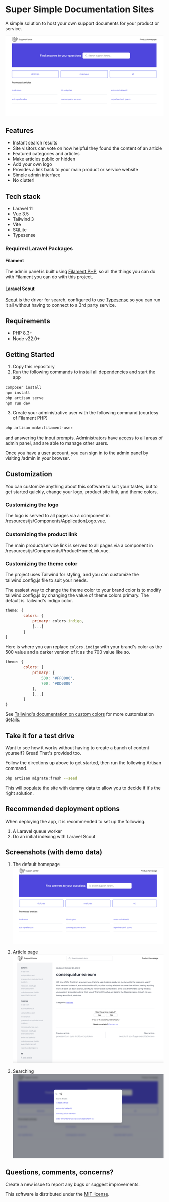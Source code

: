 # Super Simple Documentation Sites

A simple solution to host your own support documents for your product or service.

![Example home page](images/homepage.png)

## Features

* Instant search results
* Site visitors can vote on how helpful they found the content of an article
* Featured categories and articles
* Make articles public or hidden
* Add your own logo
* Provides a link back to your main product or service website
* Simple admin interface
* No clutter!

## Tech stack

* Laravel 11
* Vue 3.5
* Tailwind 3
* Vite
* SQLite
* Typesense

### Required Laravel Packages

#### Filament

The admin panel is built using [Filament PHP](https://filamentphp.com), so all the things you can do with Filament you can do with this project.

#### Laravel Scout

[Scout](https://laravel.com/docs/11.x/scout) is the driver for search, configured to use [Typesense](https://typesense.org) so you can run it all without having to connect to a 3rd party service.

## Requirements

* PHP 8.3+
* Node v22.0+

## Getting Started

1. Copy this repository
1. Run the following commands to install all dependencies and start the app

```Bash
composer install
npm install
php artisan serve
npm run dev
```

3. Create your administrative user with the following command (courtesy of Filament PHP)

```Bash
php artisan make:filament-user
```
and answering the input prompts. Administrators have access to all areas of admin panel, and are able to manage other users.

Once you have a user account, you can sign in to the admin panel by visiting /admin in your browser.

## Customization

You can customize anything about this software to suit your tastes, but to get started quickly, change your logo, product site link, and theme colors. 

### Customizing the logo

The logo is served to all pages via a component in /resources/js/Components/ApplicationLogo.vue.

### Customizing the product link

The main product/service link is served to all pages via a component in /resources/js/Components/ProductHomeLink.vue.

### Customizing the theme color

The project uses Tailwind for styling, and you can customize the tailwind.config.js file to suit your needs.

The easiest way to change the theme color to your brand color is to modify tailwind.config.js by changing the value of theme.colors.primary. The default is Tailwind's indigo color.

```JavaScript
theme: {
        colors: {
            primary: colors.indigo,
            [...]
        }
}
```

Here is where you can replace `colors.indigo` with your brand's color as the 500 value and a darker version of it as the 700 value like so.

```JavaScript
theme: {
        colors: {
            primary: {
                500: '#FF0000',
                700: '#DD0000'
            },
            [...]
        }
}
```

See [Tailwind's documentation on custom colors](https://tailwindcss.com/docs/customizing-colors#using-custom-colors) for more customization details.

## Take it for a test drive

Want to see how it works without having to create a bunch of content yourself? Great! That's provided too.

Follow the directions up above to get started, then run the following Artisan command.

```Bash
php artisan migrate:fresh --seed
```

This will populate the site with dummy data to allow you to decide if it's the right solution.

## Recommended deployment options

When deploying the app, it is recommended to set up the following.

1. A Laravel queue worker
2. Do an initial indexing with Laravel Scout

## Screenshots (with demo data)

1. The default homepage
![Homepage appearance](images/homepage.png)

1. Article page
![Article page appearance](images/article.png)

1. Searching
![Search with instant results](images/search.png)

## Questions, comments, concerns?

Create a new issue to report any bugs or suggest improvements.

This software is distributed under the [MIT license](LICENSE.md).
